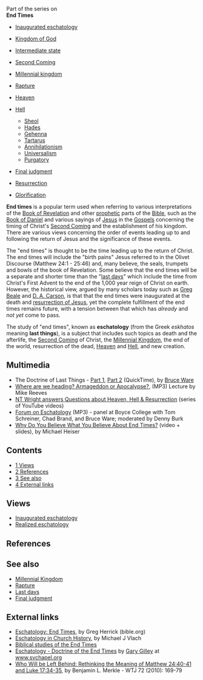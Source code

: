 Part of the series on  
****End Times****
-   [Inaugurated eschatology](Inaugurated_eschatology "Inaugurated eschatology")
-   [Kingdom of God](Kingdom_of_God "Kingdom of God")
-   [Intermediate state](Intermediate_state "Intermediate state")
-   [Second Coming](Second_Coming "Second Coming")
-   [Millennial kingdom](Millennial_kingdom "Millennial kingdom")
-   [Rapture](Rapture "Rapture")
-   [Heaven](Heaven "Heaven")
-   [Hell](Hell "Hell")
    -   [Sheol](Sheol "Sheol")
    -   [Hades](Hades "Hades")
    -   [Gehenna](Gehenna "Gehenna")
    -   [Tartarus](Tartarus "Tartarus")
    -   [Annihilationism](Annihilationism "Annihilationism")
    -   [Universalism](Universalism "Universalism")
    -   [Purgatory](Purgatory "Purgatory")

-   [Final judgment](Final_judgment "Final judgment")
-   [Resurrection](Resurrection "Resurrection")
-   [Glorification](Glorification "Glorification")

**End times** is a popular term used when referring to various
interpretations of the
[Book of Revelation](Book_of_Revelation "Book of Revelation") and
other [prophetic](Prophecy "Prophecy") parts of the
[Bible](Bible "Bible"), such as the
[Book of Daniel](Book_of_Daniel "Book of Daniel") and various
sayings of [Jesus](Jesus "Jesus") in the
[Gospels](New_Testament#The_Gospels "New Testament") concerning the
timing of Christ's [Second Coming](Second_Coming "Second Coming")
and the establishment of his kingdom. There are various views
concerning the order of events leading up to and following the
return of Jesus and the significance of these events.

The "end times" is thought to be the time leading up to the return
of Christ. The end times will include the "birth pains" Jesus
referred to in the Olivet Discourse (Matthew 24:1 - 25:46) and,
many believe, the seals, trumpets and bowls of the book of
Revelation. Some believe that the end times will be a separate and
shorter time than the "[last days](Last_days "Last days")" which
include the time from Christ's First Advent to the end of the 1,000
year reign of Christ on earth. However, the historical view, argued
by many scholars today such as
[Greg Beale](Greg_Beale "Greg Beale") and
[D. A. Carson](D._A._Carson "D. A. Carson"), is that that the end
times were inaugurated at the death and
[resurrection of Jesus](Resurrection_of_Jesus "Resurrection of Jesus"),
yet the complete fulfillment of the end times remains future, with
a tension between that which has *already* and *not yet* come to
pass.

The study of "end times", known as **eschatology** (from the Greek
*eskhatos* meaning **last things**), is a subject that includes
such topics as death and the afterlife, the
[Second Coming](Second_Coming "Second Coming") of Christ, the
[Millennial Kingdom](Millennial_Kingdom "Millennial Kingdom"), the
end of the world, resurrection of the dead,
[Heaven](Heaven "Heaven") and [Hell](Hell "Hell"), and new
creation.


## Multimedia

-   The Doctrine of Last Things -
    [Part 1](http://www.biblicaltraining.org/audio/TH504/theology_2_26_QT-high.mov),
    [Part 2](http://www.biblicaltraining.org/audio/TH504/theology_2_27_QT-high.mov)
    (QuickTime), by [Bruce Ware](Bruce_Ware "Bruce Ware")
-   [Where are we heading? Armageddon or Apocalypse?](http://theologynetwork.org/christian-beliefs/creation-and-new-creation/where-are-we-heading-armageddon-or-apocalypse.htm),
    (MP3) Lecture by Mike Reeves
-   [NT Wright answers Questions about Heaven, Hell & Resurrection](http://www.youtube.com/view_play_list?p=D966D6224EA97F83)
    (series of YouTube videos)
-   [Forum on Eschatology](http://www.boycecollege.com/2009/09/23/panel-tribulation-and-millennium-a-theology-forum-on-eschatology/)
    (MP3) - panel at Boyce College with Tom Schreiner, Chad Brand, and
    Bruce Ware; moderated by Denny Burk
-   [Why Do You Believe What You Believe About End Times?](http://www.gracebellingham.org/index.php?option=com_content&view=article&id=70&Itemid=41)
    (video + slides), by Michael Heiser

## Contents

-   [1 Views](#Views)
-   [2 References](#References)
-   [3 See also](#See_also)
-   [4 External links](#External_links)



## Views

-   [Inaugurated eschatology](Inaugurated_eschatology "Inaugurated eschatology")
-   [Realized eschatology](index.php?title=Realized_eschatology&action=edit&redlink=1 "Realized eschatology (page does not exist)")

## References



## See also

-   [Millennial Kingdom](Millennial_Kingdom "Millennial Kingdom")
-   [Rapture](Rapture "Rapture")
-   [Last days](Last_days "Last days")
-   [Final judgment](Final_judgment "Final judgment")

## External links

-   [Eschatology: End Times](http://www.bible.org/page.asp?page_id=732),
    by Greg Herrick (bible.org)
-   [Eschatology in Church History](http://www.theologicalstudies.citymax.com/page/page/1572935.htm),
    by Michael J Vlach
-   [Biblical studies of the End Times](http://www.lastdaysmystery.info)
-   [Eschatology - Doctrine of the End Times](http://www.svchapel.org/Assets/Docs/TheologyLessons/eschatology.pdf)
    by [Gary Gilley](Gary_Gilley "Gary Gilley") at www.svchapel.org
-   [Who Will be Left Behind: Rethinking the Meaning of Matthew 24:40-41 and Luke 17:34-35](http://www.michaelsheiser.com/TheNakedBible/Who%20will%20be%20Left%20Behind%20Rethinking%20Matt%2024%20WTJ.pdf),
    by Benjamin L. Merkle - WTJ 72 (2010): 169-79



